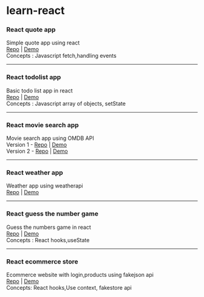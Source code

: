 # learn-react

### React quote app
Simple quote app using react<br/>
[Repo](https://github.com/yogeshktm/react-ecommerce-store) |  [Demo](https://yogeshktm.github.io/react-quote-app/)<br/>
Concepts : Javascript fetch,handling events
<hr/>

### React todolist app
Basic todo list app in react <br/>
[Repo](https://github.com/yogeshktm/react-todo-list) | [Demo](https://react-todolisty-app.netlify.app/)<br/>
Concepts : Javascript array of objects, setState
<hr/>

### React movie search app 
Movie search app using OMDB API<br/>
Version 1 - [Repo](https://github.com/yogeshktm/ymdb-react) | [Demo](https://yogeshktm.github.io/ymdb-react/)<br/>
Version 2 - [Repo](https://github.com/yogeshktm/ymdb-react-v2) | [Demo](https://yogeshktm.github.io/ymdb-react-v2/)
<hr/>

### React weather app
Weather app using weatherapi <br/>
[Repo](https://github.com/yogeshktm/react-weather-app-v2) | [Demo](https://yogeshktm.github.io/react-weather-app-v2/)<br/>
<hr/>


### React guess the number game
Guess the numbers game in react<br/>
[Repo](https://github.com/yogeshktm/react-guess-the-number) | [Demo](https://react-guess-the-number.netlify.app/)<br/>
Concepts : React hooks,useState
<hr/>

    
### React ecommerce store
Ecommerce website with login,products using fakejson api<br/>
[Repo](https://github.com/yogeshktm/react-ecommerce-store) | [Demo](https://react-ecomm-website.netlify.app/)<br/>
Concepts: React hooks,Use context, fakestore api
  
    

